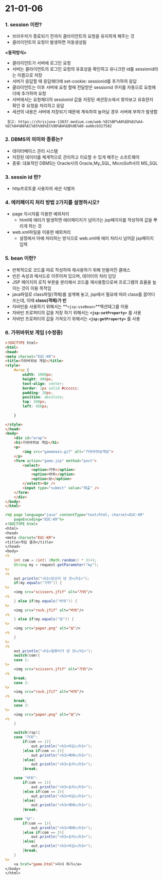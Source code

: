 # 21-01-06

### 1. session 이란?

- 브라우저가 종료되기 전까지 클라이언트의 요청을 유지하게 해주는 것
- 클라이언트의 요청이 발생하면 자동생성됨

**<동작방식>**

- 클라이언트가 서버에 로그인 요청
- 서버는 클라이언트의 로그인 요청의 유효성을 확인하고 유니크한 id를 sessionid라는 이름으로 저장
- 서버가 응답할 때 응답헤더에 set-cookie: sessionid를 추가하여 응답
- 클라이언트는 이후 서버에 요청 할때 전달받은 sessionid 쿠키를 자동으로 요청헤더에 추가하여 요청
- 서버에서는 요청헤더의 sessionid 값을 저장된 세션장소에서 찾아보고 유효한지 확인 후 요청을 처리하고 응답
- 세션의 내용은 서버에 저장되기 때문에 계속하여 늘어날 경우 서버에 부하가 발생함

``` 참고: https://chrisjune-13837.medium.com/web-%EC%BF%A0%ED%82%A4-%EC%84%B8%EC%85%98%EC%9D%B4%EB%9E%80-aa6bcb327582```

### 2. DBMS의 의미와 종류는?

- 데이터베이스 관리 시스템
- 저장된 데이터를 체계적으로 관리하고 이요할 수 있게 해주는 소프트웨어 
- 종류: 대표적인 DBMS는 Oracle사의 Oracle,My_SQL, MicroSoft사의 MS_SQL

### 3. sessin id 란?

- http프로토콜 사용자의 세션 식별자 

### 4. 에러페이지 처리 방법 2가지를 설명하시오?

- page 지시자를 이용한 예외처리
  - html에 에러가 발생하면 에러페이지가 넘어가는 jsp페이지를 작성하여 값을 뿌리게 하는 것
- web.xml파일을 이용한 예외처리
  - 설정에서 아예 처리하는 방식으로 web.xml에 에러 처리시 넘어갈 jsp페이지 입력

### 5. bean 이란?

- 반복적으로 코드를 따로 작성하여 재사용하기 위해 만들어진 클래스 
- 빈은 속성과 메서드로 이루어져 있으며, 데이터의 처리 담당
- JSP 페이지의 로직 부분을 분리해서 코드를 재사용함으로써 프로그램의 효율을 높이는 것이 이용 목적임
- java파일로 class파일(객체)를 설계해 놓고, jsp에서 필요에 따라 class를 끌어다 쓰는데, 이때 **class(객체)가 빈**
- 자바빈을 사용하기 위해서는 **```<jsp:useBean>```**액션태그를 이용
- 자바빈 프로퍼티의 값을 저장 하기 위해서는 **```<jsp:setProperty>```** 를 사용
- 자바빈 프로퍼티의 값을 가져오기 위해서는 **```<jsp:getProperty>```** 를 사용

### 6. 가위바위보 게임 (수정중)

```html
<!DOCTYPE html>
<html>
<head>
<meta charset="EUC-KR">
<title>가위바위보 게임</title>
<style>
	#wrap {
		width: 1000px;
		height: 400px;
		text-align: center;
		border: 1px solid #cccccc;
		padding: 20px;
		position: absolute;
		top: 200px;
		left: 450px;
		
	}
	
</style>
</head>
<body>
	<div id="wrap">
	<h1>가위바위보 게임</h1>
	<p>
		<img src="gamemain.gif" alt="가위바위보게임">
	</p>
	<form action="game.jsp" method="post">
		<select>
			<option>가위</option>
			<option>바위</option>
			<option>보</option>
		</select><br /> 
		<input type="submit" value="제출" />
	</form>
	</div>
</body>
</html>
```

```jsp
<%@ page language="java" contentType="text/html; charset=EUC-KR"
    pageEncoding="EUC-KR"%>
<!DOCTYPE html>
<html>
<head>
<meta charset="EUC-KR">
<title>게임 결과</title>
</head>
<body>
<%
	int com = (int) (Math.random() * 3)+1;
	String my = request.getParameter("my");
%>
<%
	out.println("<h1>당신이 낸 것</h1>");
	if(my.equals("가위")) {
%>		
	<img src="scissors.jfif" alt="가위"/>
<%
	} else if(my.equals("바위")) {
%>	
	<img src="rock.jfif" alt="바위"/>
<%
	} else if(my.equals("보")) {
%>	
	<img src="paper.png" alt="보"/>
<%
	}
%>	
<%
	out.println("<h1>컴퓨터가 낸 것</h1>");
	switch(com){
	case 1:
%>		
	<img src="scissors.jfif" alt="가위"/>
<%
	break;
	case 2:
%>	
	<img src="rock.jfif" alt="바위"/>
<%
	break;
	case 3:
%>	
	<img src="paper.png" alt="보"/>
<%
	}
	
	switch(rsp){
	case "가위":
		if(com == 1){
			out.println("<h3>비김</h3>");
		}else if(com == 2){
			out.println("<h3>패배</h3>");
		}else{
			out.println("<h3>승리</h3>");
		}break;	
		
	case "바위":
		if(com == 1){
			out.println("<h3>승리</h3>");
		}else if(com == 2){
			out.println("<h3>비김</h3>");
		}else{
			out.println("<h3>패배</h3>");
		}break;	
		
	case "보":
		if(com == 1){
			out.println("<h3>패배</h3>");
		}else if(com == 2){
			out.println("<h3>승리</h3>");
		}else{
			out.println("<h3>비김</h3>");
		}break;		
	}
%>
	<a href="game.html">다시 하기</a>
</body>
</html>
```


